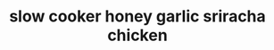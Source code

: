 ---
servings: 8 servings
notes: For chicken tenders cook on low 4-6 hours
directions: |-
  * Add the chicken wings to the bottom of your 6 quart slow cooker
  * In a medium sized bowl, whisk sriracha, honey, soy sauce, brown sugar, and garlic
  * Pour the sauce on top of the wings
  * Cover and cook on low heat for 3-4 hours or high heat 1-2 hours
  * Once the wings are done, remove them from the slow cooker and line on a baking sheet with foi
  * In a medium saucepan combine the sauce from the slow cooker and whisk together the cornstarch and water in a small bowl, adding it to the sauce
  * Bring to a simmer over medium high heat until the sauce has thickened
  * Baste the wings with the sauce and broil for 2-3 minutes until the tops are crispy and brown
  * Add the wings back to the slow cooker and pour remaining sauce from the saucepan on top
  * Garnish with sesame seeds and green onions
ingredients: |-
  * 4 pounds chicken wings or tenders*
  * ½ cup sriracha sauce
  * ½ cup honey
  * 2 tablespoons soy sauce
  * ¼ cup brown sugar, packed
  * 3 garlic cloves, minced
  * 1 tablespoon cornstarch
  * 1 tablespoon water
  * green onions and sesame seeds for garnish
rating: 0
ease: easy
category: main course
subcategory: crockpot
href: 'https://therecipecritic.com/slow-cooker-honey-garlic-sriracha-wings/'
totalTime: 3 hours 10 minutes
cookTime: 3 hours
prepTime: 10 minutes
title: slow cooker honey garlic sriracha chicken
path: /slow-cooker-honey-garlic-sriracha-chicken
---